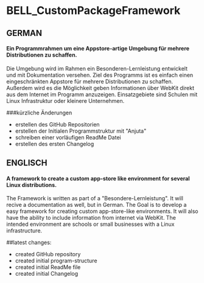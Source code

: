 # BELL_CustomPackageFramework
## GERMAN

#### Ein Programmrahmen um eine Appstore-artige Umgebung für mehrere Distributionen zu schaffen.

Die Umgebung wird im Rahmen ein Besonderen-Lernleistung entwickelt und mit Dokumentation versehen. 
Ziel des Programms ist es einfach einen eingeschränkten Appstore für mehrere Distributionen zu schaffen. Außerdem wird es die Möglichkeit geben Informationen über WebKit direkt aus dem Internet im Programm anzuzeigen. 
Einsatzgebiete sind Schulen mit Linux Infrastruktur oder kleinere Unternehmen. 

###kürzliche Änderungen
- erstellen des GitHub Repositorien
- erstellen der Initialen Programmstruktur mit "Anjuta"
- schreiben einer vorläufigen ReadMe Datei
- erstellen des ersten Changelog


## ENGLISCH

#### A framework to create a custom app-store like environment for several Linux distributions.

The Framework is written as part of a "Besondere-Lernleistung". It will recive a documentation as well, but in German. The Goal is to develop a easy framework for creating custom app-store-like environments. It will also have the ability to include information from internet via WebKit.
The intended environment are schools or small businesses with a Linux infrastructure. 

##latest changes:
- created GitHub repository
- created initial program-structure
- created initial ReadMe file
- created initial Changelog 
